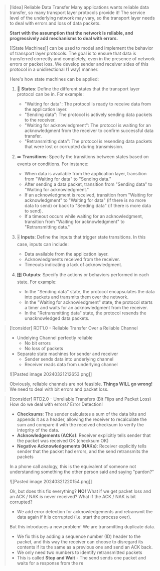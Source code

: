 
> [!idea] Reliable Data Transfer
> Many applications wants reliable data transfer, so many transport layer protocols provide it! The service level of the underlying network may vary, so the transport layer needs to deal with errors and loss of data packets.
> 
> **Start with the assumption that the network is reliable, and progressively add mechanisms to deal with errors.**
> 
> [[State Machines]] can be used to model and implement the behavior of transport layer protocols. The goal is to ensure that data is transferred correctly and completely, even in the presence of network errors or packet loss. We develop sender and receiver sides of this protocol in a unidirectional (1 way) manner.
>
> Here's how state machines can be applied:
>
> 1. 🔵 **States**: Define the different states that the transport layer protocol can be in. For example:
>    - "Waiting for data": The protocol is ready to receive data from the application layer.
>    - "Sending data": The protocol is actively sending data packets to the receiver.
>    - "Waiting for acknowledgment": The protocol is waiting for an acknowledgment from the receiver to confirm successful data transfer.
>    - "Retransmitting data": The protocol is resending data packets that were lost or corrupted during transmission.
>
> 2. ➡️ **Transitions**: Specify the transitions between states based on events or conditions. For instance:
>    - When data is available from the application layer, transition from "Waiting for data" to "Sending data."
>    - After sending a data packet, transition from "Sending data" to "Waiting for acknowledgment."
>    - If an acknowledgment is received, transition from "Waiting for acknowledgment" to "Waiting for data" (if there is no more data to send) or back to "Sending data" (if there is more data to send).
>    - If a timeout occurs while waiting for an acknowledgment, transition from "Waiting for acknowledgment" to "Retransmitting data."
>
> 3. 🎚️ **Inputs**: Define the inputs that trigger state transitions. In this case, inputs can include:
>    - Data available from the application layer.
>    - Acknowledgments received from the receiver.
>    - Timeouts indicating a lack of acknowledgment.
>
> 4. 🎛️ **Outputs**: Specify the actions or behaviors performed in each state. For example:
>    - In the "Sending data" state, the protocol encapsulates the data into packets and transmits them over the network.
>    - In the "Waiting for acknowledgment" state, the protocol starts a timer and waits for an acknowledgment from the receiver.
>    - In the "Retransmitting data" state, the protocol resends the unacknowledged data packets.


> [!consider] RDT1.0 - Reliable Transfer Over a Reliable Channel
> - Undelying Channel perfectly reliable
> 	- No bit errors
> 	- No loss of packets
> - Separate state machines for sender and receiver
> 	- Sender sends data into underlying channel
> 	- Receiver reads data from underlying channel
> 
> ![[Pasted image 20240321212653.png]]
> 
> Obviously, reliable channels are not feasible. **Things WILL go wrong!** We need to deal with bit errors and packet loss. 


> [!consider] RTD2.0 - Unreliable Transfers (Bit Flips and Packet Loss)
> How do we deal with errors? Error Detection!
> - **Checksums**: The sender calculates a sum of the data bits and appends it as a header, allowing the receiver to recalculate the sum and compare it with the received checksum to verify the integrity of the data.
> - **Acknowledgements (ACKs)**: Receiver explicitly tells sender that the packet was received OK (checksum OK)
> - **Negative Acknowledgements (NAKs)**: Receiver explicitly tells sender that the packet had errors, and the send retransmits the packets
> 
> In a phone call analogy, this is the equivalent of someone not understanding something the other person said and saying "pardon?"
> 
> ![[Pasted image 20240321220154.png]]
> 
> Ok, but does this fix everything? **NO!** What if we get packet loss and an ACK / NAK is never received? What if the ACK / NAK is bit corrupted?
> - We add error detection for acknowledgements and retransmit the data again if it is corrupted (i.e. start the process over). 
> 
> But this introduces a new problem! We are transmitting duplicate data.
> - We fix this by adding a sequence number (ID) header to the packet, and this way the receiver can choose to disregard its contents if its the same as a previous one and send an ACK back.
> - We only need two numbers to identify retransmitted packets
> - This is called **Stop and Wait** - The send sends one packet and waits for a response from the re 






